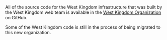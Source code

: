 All of the source code for the West Kingdom infrastructure that was built 
by the West Kingdom web team is available in the [West Kingdom Organization](https://github.com/westkingdom) 
on GitHub.

Some of the West Kingdom code is still in the process of being migrated
to this new organization.
